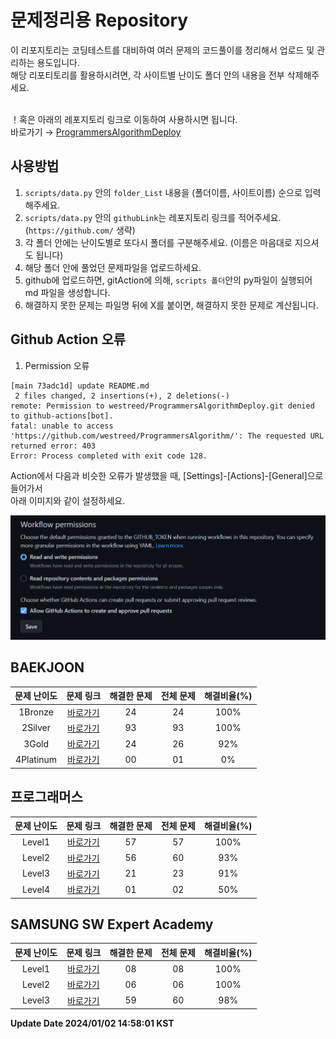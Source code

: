 # 문제정리용 Repository

이 리포지토리는 코딩테스트를 대비하여 여러 문제의 코드풀이를 정리해서 업로드 및 관리하는 용도입니다.<br>
해당 리포티토리를 활용하시려면, 각 사이트별 난이도 폴더 안의 내용을 전부 삭제해주세요.<br><br>

！혹은 아래의 레포지토리 링크로 이동하여 사용하시면 됩니다.<br>
바로가기 → [ProgrammersAlgorithmDeploy](https://github.com/westreed/ProgrammersAlgorithmDeploy)
## 사용방법

1. `scripts/data.py` 안의 `folder_List` 내용을 (폴더이름, 사이트이름) 순으로 입력해주세요.
2. `scripts/data.py` 안의 `githubLink`는 레포지토리 링크를 적어주세요. (`https://github.com/` 생략)
3. 각 폴더 안에는 난이도별로 또다시 폴더를 구분해주세요. (이름은 마음대로 지으셔도 됩니다)
4. 해당 폴더 안에 풀었던 문제파일을 업로드하세요.
5. github에 업로드하면, gitAction에 의해, `scripts 폴더`안의 py파일이 실행되어 md 파일을 생성합니다.
6. 해결하지 못한 문제는 파일명 뒤에 X를 붙이면, 해결하지 못한 문제로 계산됩니다.

## Github Action 오류

1. Permission 오류

```
[main 73adc1d] update README.md
 2 files changed, 2 insertions(+), 2 deletions(-)
remote: Permission to westreed/ProgrammersAlgorithmDeploy.git denied to github-actions[bot].
fatal: unable to access 'https://github.com/westreed/ProgrammersAlgorithm/': The requested URL returned error: 403
Error: Process completed with exit code 128.
```

Action에서 다음과 비슷한 오류가 발생했을 때, [Settings]-[Actions]-[General]으로 들어가서<br>
아래 이미지와 같이 설정하세요.

![Setting](https://github.com/westreed/ProgrammersAlgorithm/blob/main/src/Settings.png)




## BAEKJOON


| 문제 난이도 | 문제 링크 | 해결한 문제 | 전체 문제 | 해결비율(%) |
| :--: |:--: |:--: |:--: |:--: |
|1Bronze|[바로가기](https://github.com/westreed/ProgrammersAlgorithm/blob/main/BAEKJOON/1Bronze.md)|24|24|100%|
|2Silver|[바로가기](https://github.com/westreed/ProgrammersAlgorithm/blob/main/BAEKJOON/2Silver.md)|93|93|100%|
|3Gold|[바로가기](https://github.com/westreed/ProgrammersAlgorithm/blob/main/BAEKJOON/3Gold.md)|24|26|92%|
|4Platinum|[바로가기](https://github.com/westreed/ProgrammersAlgorithm/blob/main/BAEKJOON/4Platinum.md)|00|01|0%|

## 프로그래머스


| 문제 난이도 | 문제 링크 | 해결한 문제 | 전체 문제 | 해결비율(%) |
| :--: |:--: |:--: |:--: |:--: |
|Level1|[바로가기](https://github.com/westreed/ProgrammersAlgorithm/blob/main/Programmers/Level1.md)|57|57|100%|
|Level2|[바로가기](https://github.com/westreed/ProgrammersAlgorithm/blob/main/Programmers/Level2.md)|56|60|93%|
|Level3|[바로가기](https://github.com/westreed/ProgrammersAlgorithm/blob/main/Programmers/Level3.md)|21|23|91%|
|Level4|[바로가기](https://github.com/westreed/ProgrammersAlgorithm/blob/main/Programmers/Level4.md)|01|02|50%|

## SAMSUNG SW Expert Academy


| 문제 난이도 | 문제 링크 | 해결한 문제 | 전체 문제 | 해결비율(%) |
| :--: |:--: |:--: |:--: |:--: |
|Level1|[바로가기](https://github.com/westreed/ProgrammersAlgorithm/blob/main/SAMSUNG_SW_Expert_Academy/Level1.md)|08|08|100%|
|Level2|[바로가기](https://github.com/westreed/ProgrammersAlgorithm/blob/main/SAMSUNG_SW_Expert_Academy/Level2.md)|06|06|100%|
|Level3|[바로가기](https://github.com/westreed/ProgrammersAlgorithm/blob/main/SAMSUNG_SW_Expert_Academy/Level3.md)|59|60|98%|


**Update Date 2024/01/02 14:58:01 KST**
